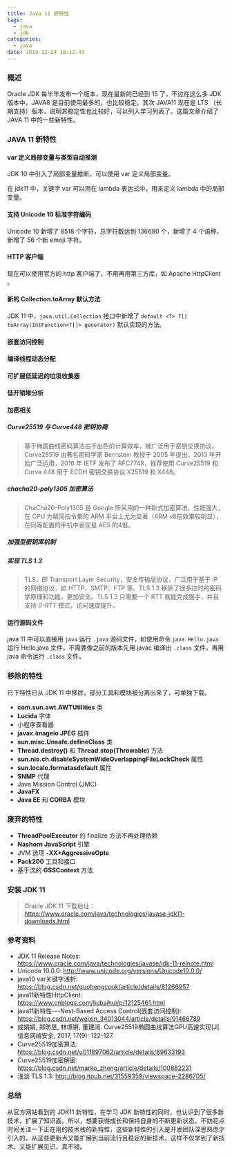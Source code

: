 ```yaml
---
title: Java 11 新特性
tags:
  - java 
  - jdk
categories:
  - java
date: 2019-12-24 18:12:43
---
```


### 概述

Oracle JDK 每半年发布一个版本，现在最新的已经到 15 了，不过在这么多 JDK 版本中，JAVA8 是目前使用最多的，也比较稳定。其次 JAVA11 现在是 LTS （长期支持）版本，说明其稳定性也比较好，可以列入学习列表了。这篇文章介绍了 JAVA 11 中的一些新特性。



<!-- more -->



### JAVA 11 新特性

#### var 定义局部变量与类型自动推测

JDK 10 中引入了局部变量推断，可以使用 var 定义局部变量。

在 jdk11 中，关键字 var 可以用在 lambda 表达式中，用来定义 lambda 中的局部变量。



#### 支持 Unicode 10 标准字符编码

Unicode 10 新增了 8518 个字符，总字符数达到 136690 个，新增了 4 个语种，新增了 56 个新 emoji 字符。



#### HTTP 客户端

现在可以使用官方的 http 客户端了，不用再用第三方库，如 Apache HttpClient 。



#### 新的 Collection.toArray 默认方法

JDK 11 中，`java.util.Collection` 接口中新增了 `default <T> T[] toArray(IntFunction<T[]> generator)` 默认实现的方法。



#### 嵌套访问控制





#### 编译线程动态分配



#### 可扩展低延迟的垃圾收集器



#### 低开销堆分析



#### 加密相关

##### Curve25519 与 Curve448 密钥协商

> 基于椭圆曲线密码算法由于出色的计算效率，被广泛用于密钥交换协议。Curve25519 由著名密码学家 Bernstein 教授于 2005 年提出，2013 年开始广泛运用，2016 年 IETF 发布了 RFC7748，推荐使用 Curve25519 和 Curve 448 用于 ECDH 密钥交换协议 X25519 和 X448。



##### chacha20-poly1305 加密算法

> ChaCha20-Poly1305 是 Google 所采用的一种新式加密算法，性能强大，在 CPU 为精简指令集的 ARM 平台上尤为显著（ARM v8前效果较明显），在同等配置的手机中表现是 AES 的4倍。



##### 加强型密钥库机制



##### 实现 TLS 1.3 

> TLS，即 Transport Layer Security，安全传输层协议，广泛用于基于 IP 的网络协议，如 HTTP、SMTP、FTP 等。TLS 1.3 移除了很多过时的密码学原理和功能，更加安全。TLS 1.3 只需要一个 RTT 就能完成握手，并且支持 *0-RTT* 模式，访问速度提升。



#### 运行源码文件

java 11 中可以直接用 `java` 运行 `.java` 源码文件，如使用命令 `java Hello.java` 运行 Hello.java 文件，不需要像之前的版本先用 javac 编译出 `.class` 文件，再用 java 命令运行 `.class` 文件。



### 移除的特性

已下特性已从 JDK 11 中移除，部分工具和模块被分离出来了，可单独下载。

- **com.sun.awt.AWTUtilities** 类
- **Lucida** 字体
- 小程序查看器
- **javax.imageio JPEG** 插件
- **sun.misc.Unsafe.defineClass** 类
- **Thread.destroy()** 和 **Thread.stop(Throwable)** 方法
- **sun.nio.ch.disableSystemWideOverlappingFileLockCheck** 属性
- **sun.locale.formatasdefault** 属性
- **SNMP** 代理
- Java Mission Control (JMC)
- **JavaFX** 
- **Java EE** 和 **CORBA** 模块



### 废弃的特性

- **ThreadPoolExecutor** 的 finalize 方法不再处理依赖
- **Nashorn JavaScript** 引擎
- JVM 选项 **-XX+AggressiveOpts** 
- **Pack200** 工具和接口
- 基于流的 **GSSContext** 方法



### 安装 JDK 11

> Oracle JDK 11 下载地址：<https://www.oracle.com/java/technologies/javase-jdk11-downloads.html> 



### 参考资料

- JDK 11 Release Notes: <https://www.oracle.com/java/technologies/javase/jdk-11-relnote.html> 
- Unicode 10.0.0: <http://www.unicode.org/versions/Unicode10.0.0/> 
- java10 var关键字浅析: <https://blog.csdn.net/guohengcook/article/details/81266957> 
- java11新特性HttpClient: <https://www.cnblogs.com/liubaihui/p/12125461.html> 
- java11新特性---Nest-Based Access Control(嵌套访问控制): <https://blog.csdn.net/weixin_34013044/article/details/91466789> 
- 成娟娟, 郑昉昱, 林璟锵, 董建阔. Curve25519椭圆曲线算法GPU高速实现[J]. 信息网络安全, 2017, 17(9): 122-127.
- Curve25519加密算法: <https://blog.csdn.net/u011897062/article/details/89633193> 
- Curve25519加密解密: <https://blog.csdn.net/marko_zheng/article/details/100882231> 
- 浅谈 TLS 1.3: <http://blog.itpub.net/31559359/viewspace-2286705/> 



### 总结

从官方网站看到的 JDK11 新特性，在学习 JDK 新特性的同时，也认识到了很多新技术，扩展了知识面。所以，想要获得成长和保持自身的不断更新状态，不妨花点时间关注一下正在用的技术栈的新特性，这些新特性的引入是开发团队深思熟虑才引入的，从这些更新点又能扩展到当前流行且稳定的新技术，这样不仅学到了新技术，又能扩展见识，真不错。

